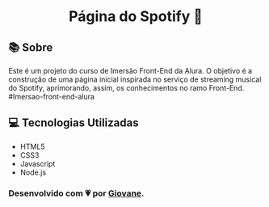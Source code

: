 <h1 align="center">Página do Spotify 🎵</h1>

## 📚 Sobre

Este é um projeto do curso de Imersão Front-End da Alura. O objetivo é a construção de uma página inicial inspirada no serviço de streaming musical do Spotify, aprimorando, assim, os conhecimentos no ramo Front-End.
#Imersao-front-end-alura

## 💻 Tecnologias Utilizadas

* HTML5
* CSS3
* Javascript
* Node.js

### Desenvolvido com 💗 por [Giovane](https://github.com/Giov4ne).